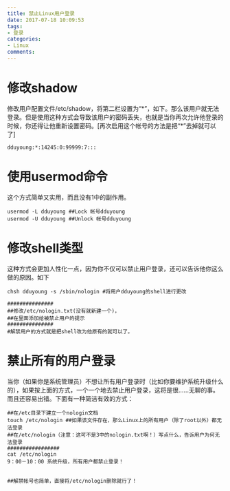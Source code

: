 ```yaml
---
title: 禁止Linux用户登录
date: 2017-07-18 10:09:53
tags:
- 登录
categories:
- Linux
comments:
---
```


# 修改shadow

修改用户配置文件/etc/shadow，将第二栏设置为“\*”，如下。那么该用户就无法登录。但是使用这种方式会导致该用户的密码丢失，也就是当你再次允许他登录的时候，你还得让他重新设置密码。[再次启用这个帐号的方法是把“*”去掉就可以了]
```
dduyoung:*:14245:0:99999:7:::
```

# 使用usermod命令
这个方式简单又实用，而且没有1中的副作用。
```
usermod -L dduyoung ##Lock 帐号dduyoung
usermod -U dduyoung ##Unlock 帐号dduyoung
```

# 修改shell类型
这种方式会更加人性化一点，因为你不仅可以禁止用户登录，还可以告诉他你这么做的原因。如下
```
chsh dduyoung -s /sbin/nologin #将用户dduyoung的shell进行更改
 
###############
##修改/etc/nologin.txt(没有就新建一个)，
##在里面添加给被禁止用户的提示
###############
#解禁用户的方式就是把shell改为他原有的就可以了。
```

# 禁止所有的用户登录
当你（如果你是系统管理员）不想让所有用户登录时（比如你要维护系统升级什么的），如果按上面的方式，一个一个地去禁止用户登录，这将是很……无聊的事。而且还容易出错。下面有一种简洁有效的方式：
```
##在/etc目录下建立一个nologin文档
touch /etc/nologin ##如果该文件存在，那么Linux上的所有用户（除了root以外）都无法登录
##在/etc/nologin（注意：这可不是3中的nologin.txt啊！）写点什么，告诉用户为何无法登录
#################
cat /etc/nologin
9：00－10：00 系统升级，所有用户都禁止登录！
 

##解禁帐号也简单，直接将/etc/nologin删除就行了！
```